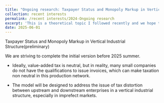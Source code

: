 ```yaml
---
title: "Ongoing research: Taxpayer Status and Monopoly Markup in Vertical Industrial Structure(preliminary)"
collection: recent interests
permalink: /recent interests/2024-Ongoing research
excerpt: 'This is a theoretical topic I followed recently and we hope to finish the initial version in 2025 summer.'
date: 2025-06-01
---
```


Taxpayer Status and Monopoly Markup in Vertical Industrial Structure(preliminary)

We are striving to complete the initial version before 2025 summer.

* Ideally, value-added tax is neutral, but in reality, many small companies do not have the qualifications to issue
invoices, which can make taxation non neutral in this production network.

* The model will be designed to address the issue of tax distortion between upstream and downstream enterprises
in a vertical industrial structure, especially in imprefect markets.
